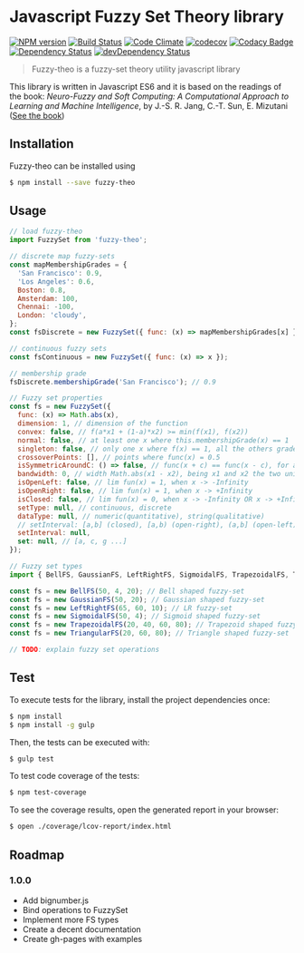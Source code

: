 # Javascript Fuzzy Set Theory library

[![NPM version](https://img.shields.io/npm/v/fuzzy-theo.svg)](https://www.npmjs.com/package/fuzzy-theo)
[![Build Status](https://travis-ci.org/leoaretakis/fuzzy-theo.svg?branch=master)](https://travis-ci.org/leoaretakis/fuzzy-theo)
[![Code Climate](https://codeclimate.com/github/leoaretakis/fuzzy-theo/badges/gpa.svg)](https://codeclimate.com/github/leoaretakis/fuzzy-theo)
[![codecov](https://codecov.io/github/leoaretakis/fuzzy-theo/coverage.svg)](https://codecov.io/gh/leoaretakis/fuzzy-theo)
[![Codacy Badge](https://api.codacy.com/project/badge/grade/e9447ea10d7d4d7281b49b86b31b3dbb)](https://www.codacy.com/app/leoaretakis/fuzzy-theo)
[![Dependency Status](https://david-dm.org/leoaretakis/fuzzy-theo.svg)](https://david-dm.org/leoaretakis/fuzzy-theo)
[![devDependency Status](https://david-dm.org/leoaretakis/fuzzy-theo/dev-status.svg)](https://david-dm.org/leoaretakis/fuzzy-theo#info=devDependencies)

> Fuzzy-theo is a fuzzy-set theory utility javascript library

This library is written in Javascript ES6 and it is based on the readings of the book: _Neuro-Fuzzy and Soft Computing: A Computational Approach to Learning and Machine Intelligence_, by J.-S. R. Jang, C.-T. Sun, E. Mizutani ([See the book](http://www.amazon.com/Neuro-Fuzzy-Soft-Computing-Computational-Intelligence/dp/0132610663))

## Installation

Fuzzy-theo can be installed using

```sh
$ npm install --save fuzzy-theo
```

## Usage

```js
// load fuzzy-theo
import FuzzySet from 'fuzzy-theo';

// discrete map fuzzy-sets
const mapMembershipGrades = {
  'San Francisco': 0.9,
  'Los Angeles': 0.6,
  Boston: 0.8,
  Amsterdam: 100,
  Chennai: -100,
  London: 'cloudy',
};
const fsDiscrete = new FuzzySet({ func: (x) => mapMembershipGrades[x] });

// continuous fuzzy sets
const fsContinuous = new FuzzySet({ func: (x) => x });

// membership grade
fsDiscrete.membershipGrade('San Francisco'); // 0.9

// Fuzzy set properties
const fs = new FuzzySet({
  func: (x) => Math.abs(x),
  dimension: 1, // dimension of the function
  convex: false, // f(a*x1 + (1-a)*x2) >= min(f(x1), f(x2))
  normal: false, // at least one x where this.membershipGrade(x) == 1
  singleton: false, // only one x where f(x) == 1, all the others grades are 0,
  crossoverPoints: [], // points where func(x) = 0.5
  isSymmetricAroundC: () => false, // func(x + c) == func(x - c), for all x
  bandwidth: 0, // width Math.abs(x1 - x2), being x1 and x2 the two unique crossover points
  isOpenLeft: false, // lim fun(x) = 1, when x -> -Infinity
  isOpenRight: false, // lim fun(x) = 1, when x -> +Infinity
  isClosed: false, // lim fun(x) = 0, when x -> -Infinity OR x -> +Infinity
  setType: null, // continuous, discrete
  dataType: null, // numeric(quantitative), string(qualitative)
  // setInterval: [a,b] (closed), [a,b) (open-right), (a,b] (open-left), (a,b) (open)
  setInterval: null,
  set: null, // [a, c, g ...]
});

// Fuzzy set types
import { BellFS, GaussianFS, LeftRightFS, SigmoidalFS, TrapezoidalFS, TriangularFS } from 'fuzzy-theo';

const fs = new BellFS(50, 4, 20); // Bell shaped fuzzy-set
const fs = new GaussianFS(50, 20); // Gaussian shaped fuzzy-set
const fs = new LeftRightFS(65, 60, 10); // LR fuzzy-set
const fs = new SigmoidalFS(50, 4); // Sigmoid shaped fuzzy-set
const fs = new TrapezoidalFS(20, 40, 60, 80); // Trapezoid shaped fuzzy-set
const fs = new TriangularFS(20, 60, 80); // Triangle shaped fuzzy-set

// TODO: explain fuzzy set operations

```

## Test

To execute tests for the library, install the project dependencies once:

```sh
$ npm install
$ npm install -g gulp
```

Then, the tests can be executed with:

```sh
$ gulp test
```

To test code coverage of the tests:

```sh
$ npm test-coverage
```

To see the coverage results, open the generated report in your browser:

```sh
$ open ./coverage/lcov-report/index.html
```


## Roadmap


### 1.0.0

* Add bignumber.js
* Bind operations to FuzzySet
* Implement more FS types
* Create a decent documentation
* Create gh-pages with examples
